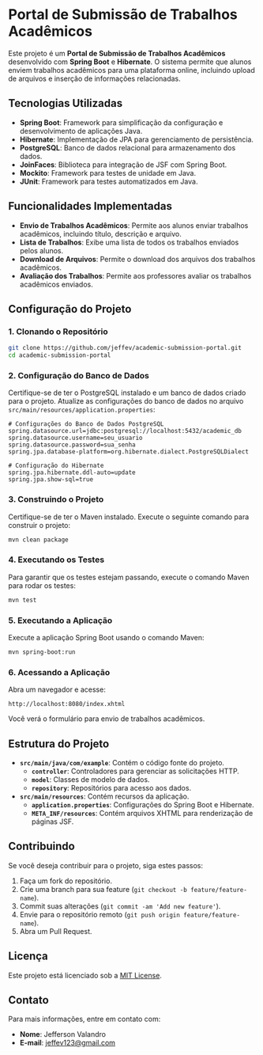 # Portal de Submissão de Trabalhos Acadêmicos

Este projeto é um **Portal de Submissão de Trabalhos Acadêmicos** desenvolvido com **Spring Boot** e **Hibernate**. O sistema permite que alunos enviem trabalhos acadêmicos para uma plataforma online, incluindo upload de arquivos e inserção de informações relacionadas.

## Tecnologias Utilizadas

- **Spring Boot**: Framework para simplificação da configuração e desenvolvimento de aplicações Java.
- **Hibernate**: Implementação de JPA para gerenciamento de persistência.
- **PostgreSQL**: Banco de dados relacional para armazenamento dos dados.
- **JoinFaces**: Biblioteca para integração de JSF com Spring Boot.
- **Mockito**: Framework para testes de unidade em Java.
- **JUnit**: Framework para testes automatizados em Java.

## Funcionalidades Implementadas

- **Envio de Trabalhos Acadêmicos**: Permite aos alunos enviar trabalhos acadêmicos, incluindo título, descrição e arquivo.
- **Lista de Trabalhos**: Exibe uma lista de todos os trabalhos enviados pelos alunos.
- **Download de Arquivos**: Permite o download dos arquivos dos trabalhos acadêmicos.
- **Avaliação dos Trabalhos**: Permite aos professores avaliar os trabalhos acadêmicos enviados.

## Configuração do Projeto

### 1. **Clonando o Repositório**

```bash
git clone https://github.com/jeffev/academic-submission-portal.git
cd academic-submission-portal
```

### 2. **Configuração do Banco de Dados**

Certifique-se de ter o PostgreSQL instalado e um banco de dados criado para o projeto. Atualize as configurações do banco de dados no arquivo `src/main/resources/application.properties`:

```properties
# Configurações do Banco de Dados PostgreSQL
spring.datasource.url=jdbc:postgresql://localhost:5432/academic_db
spring.datasource.username=seu_usuario
spring.datasource.password=sua_senha
spring.jpa.database-platform=org.hibernate.dialect.PostgreSQLDialect

# Configuração do Hibernate
spring.jpa.hibernate.ddl-auto=update
spring.jpa.show-sql=true
```

### 3. **Construindo o Projeto**

Certifique-se de ter o Maven instalado. Execute o seguinte comando para construir o projeto:

```bash
mvn clean package
```

### 4. **Executando os Testes**

Para garantir que os testes estejam passando, execute o comando Maven para rodar os testes:

```bash
mvn test
```

### 5. **Executando a Aplicação**

Execute a aplicação Spring Boot usando o comando Maven:

```bash
mvn spring-boot:run
```

### 6. **Acessando a Aplicação**

Abra um navegador e acesse:

```
http://localhost:8080/index.xhtml
```

Você verá o formulário para envio de trabalhos acadêmicos.

## Estrutura do Projeto

- **`src/main/java/com/example`**: Contém o código fonte do projeto.
  - **`controller`**: Controladores para gerenciar as solicitações HTTP.
  - **`model`**: Classes de modelo de dados.
  - **`repository`**: Repositórios para acesso aos dados.
- **`src/main/resources`**: Contém recursos da aplicação.
  - **`application.properties`**: Configurações do Spring Boot e Hibernate.
  - **`META_INF/resources`**: Contém arquivos XHTML para renderização de páginas JSF.

## Contribuindo

Se você deseja contribuir para o projeto, siga estes passos:

1. Faça um fork do repositório.
2. Crie uma branch para sua feature (`git checkout -b feature/feature-name`).
3. Commit suas alterações (`git commit -am 'Add new feature'`).
4. Envie para o repositório remoto (`git push origin feature/feature-name`).
5. Abra um Pull Request.

## Licença

Este projeto está licenciado sob a [MIT License](LICENSE).

## Contato

Para mais informações, entre em contato com:

- **Nome**: Jefferson Valandro 
- **E-mail**: jeffev123@gmail.com

